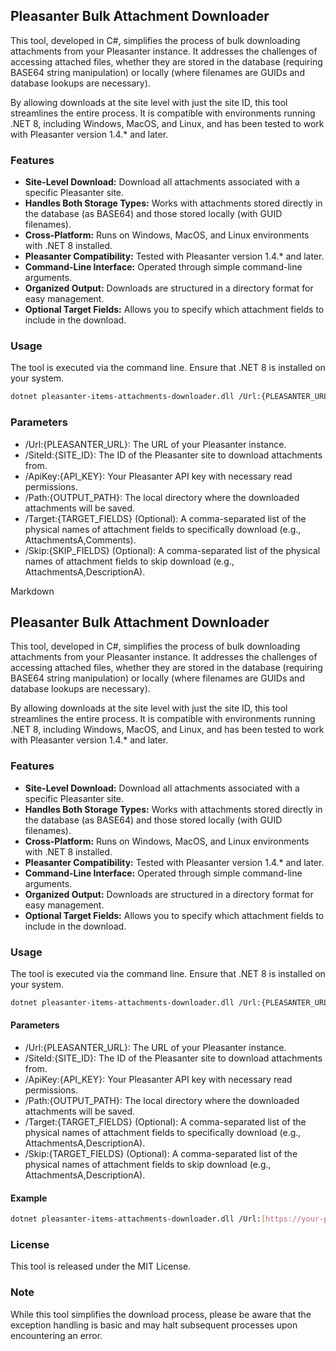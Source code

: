 ## Pleasanter Bulk Attachment Downloader

This tool, developed in C#, simplifies the process of bulk downloading attachments from your Pleasanter instance. It addresses the challenges of accessing attached files, whether they are stored in the database (requiring BASE64 string manipulation) or locally (where filenames are GUIDs and database lookups are necessary).

By allowing downloads at the site level with just the site ID, this tool streamlines the entire process. It is compatible with environments running .NET 8, including Windows, MacOS, and Linux, and has been tested to work with Pleasanter version 1.4.* and later.

### Features

* **Site-Level Download:** Download all attachments associated with a specific Pleasanter site.
* **Handles Both Storage Types:** Works with attachments stored directly in the database (as BASE64) and those stored locally (with GUID filenames).
* **Cross-Platform:** Runs on Windows, MacOS, and Linux environments with .NET 8 installed.
* **Pleasanter Compatibility:** Tested with Pleasanter version 1.4.* and later.
* **Command-Line Interface:** Operated through simple command-line arguments.
* **Organized Output:** Downloads are structured in a directory format for easy management.
* **Optional Target Fields:** Allows you to specify which attachment fields to include in the download.

### Usage

The tool is executed via the command line. Ensure that .NET 8 is installed on your system.

```bash
dotnet pleasanter-items-attachments-downloader.dll /Url:{PLEASANTER_URL} /SiteId:{SITE_ID} /ApiKey:{API_KEY} /Path:{OUTPUT_PATH} [/Target:{TARGET_FIELDS}]　[/Skip:{SKIP_FIELDS}]
```

### Parameters

* /Url:{PLEASANTER_URL}: The URL of your Pleasanter instance.
* /SiteId:{SITE_ID}: The ID of the Pleasanter site to download attachments from.
* /ApiKey:{API_KEY}: Your Pleasanter API key with necessary read permissions.
* /Path:{OUTPUT_PATH}: The local directory where the downloaded attachments will be saved.
* /Target:{TARGET_FIELDS} (Optional): A comma-separated list of the physical names of attachment fields to specifically download (e.g., AttachmentsA,Comments).
* /Skip:{SKIP_FIELDS} (Optional): A comma-separated list of the physical names of attachment fields to skip download (e.g., AttachmentsA,DescriptionA).

Markdown

## Pleasanter Bulk Attachment Downloader

This tool, developed in C#, simplifies the process of bulk downloading attachments from your Pleasanter instance. It addresses the challenges of accessing attached files, whether they are stored in the database (requiring BASE64 string manipulation) or locally (where filenames are GUIDs and database lookups are necessary).

By allowing downloads at the site level with just the site ID, this tool streamlines the entire process. It is compatible with environments running .NET 8, including Windows, MacOS, and Linux, and has been tested to work with Pleasanter version 1.4.* and later.

### Features

* **Site-Level Download:** Download all attachments associated with a specific Pleasanter site.
* **Handles Both Storage Types:** Works with attachments stored directly in the database (as BASE64) and those stored locally (with GUID filenames).
* **Cross-Platform:** Runs on Windows, MacOS, and Linux environments with .NET 8 installed.
* **Pleasanter Compatibility:** Tested with Pleasanter version 1.4.* and later.
* **Command-Line Interface:** Operated through simple command-line arguments.
* **Organized Output:** Downloads are structured in a directory format for easy management.
* **Optional Target Fields:** Allows you to specify which attachment fields to include in the download.

### Usage

The tool is executed via the command line. Ensure that .NET 8 is installed on your system.

```bash
dotnet pleasanter-items-attachments-downloader.dll /Url:{PLEASANTER_URL} /SiteId:{SITE_ID} /ApiKey:{API_KEY} /Path:{OUTPUT_PATH} [/Target:{TARGET_FIELDS}] [/Skip:{SKIP_FIELDS}]
```

#### Parameters

* /Url:{PLEASANTER_URL}: The URL of your Pleasanter instance.
* /SiteId:{SITE_ID}: The ID of the Pleasanter site to download attachments from.
* /ApiKey:{API_KEY}: Your Pleasanter API key with necessary read permissions.
* /Path:{OUTPUT_PATH}: The local directory where the downloaded attachments will be saved.
* /Target:{TARGET_FIELDS} (Optional): A comma-separated list of the physical names of attachment fields to specifically download (e.g., AttachmentsA,DescriptionA).
* /Skip:{TARGET_FIELDS} (Optional): A comma-separated list of the physical names of attachment fields to skip download (e.g., AttachmentsA,DescriptionA).

#### Example

```Bash
dotnet pleasanter-items-attachments-downloader.dll /Url:[https://your-pleasanter.com](https://your-pleasanter.com) /SiteId:123 /ApiKey:your_secret_api_key /Path:./downloads /Target:AttachmentsA,DescriptionA
```
### License
This tool is released under the MIT License.

### Note
While this tool simplifies the download process, please be aware that the exception handling is basic and may halt subsequent processes upon encountering an error.
